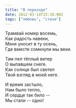 ```yaml
---
title: "В переходе"
date: 2012-03-14T15:18:00Z
tags: ["любовь", "стихи"]
---
```



Трамвай номер восемь,  
Как радость навеки,  
Меня уносит в ту осень,  
Где вместе сомкнули мы веки.

Там пел тёплый ветер  
О выпавшем снеге.  
Как солнце был светел  
Твой взгляд в моей неге.

И время застыло,  
Нам было тепло,  
И сердце так било --  
Мы стали -- одно!

